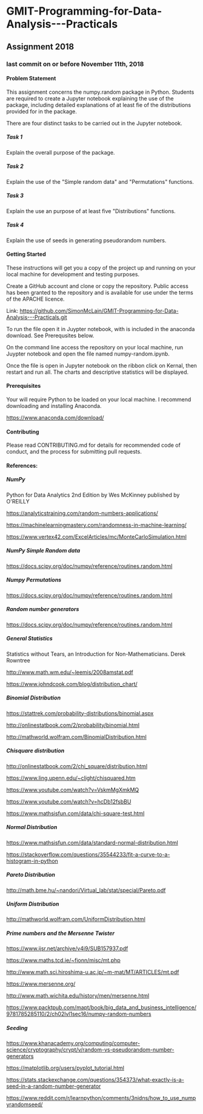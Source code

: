 # GMIT-Programming-for-Data-Analysis---Practicals

## Assignment 2018

### last commit on or before November 11th, 2018

#### Problem Statement

This assignment concerns the numpy.random package in Python. Students are required to create a Jupyter notebook explaining the use of the package, including detailed explanations of at least fie of the distributions provided for in the package.

There are four distinct tasks to be carried out in the Jupyter notebook.

##### Task 1
Explain the overall purpose of the package.

##### Task 2
Explain the use of the "Simple random data" and "Permutations" functions.

##### Task 3
Explain the use an purpose of at least five "Distributions" functions.

##### Task 4
Explain the use of seeds in generating pseudorandom numbers.


#### Getting Started

These instructions will get you a copy of the project up and running on your local machine for development and testing purposes. 

Create a GitHub account and clone or copy the repository. Public access has been granted to the repository and is available for use under the terms of the APACHE licence. 

Link: https://github.com/SimonMcLain/GMIT-Programming-for-Data-Analysis---Practicals.git

To run the file open it in Juypter notebook, with is included in the anaconda download. See Prerequsites below. 

On the command line access the repository on your local machine, run Juypter notebook and open the file named numpy-random.ipynb.

Once the file is open in Jupyter notebook on the ribbon click on Kernal, then restart and run all. The charts and descriptive statistics will be displayed.


#### Prerequisites

Your will require Python to be loaded on your local machine. I recommend downloading and installing Anaconda.

https://www.anaconda.com/download/


#### Contributing
Please read CONTRIBUTING.md for details for recommended code of conduct, and the process for submitting pull requests.

<script src="https://gist.github.com/PurpleBooth/b24679402957c63ec426.js"></script> 


#### References:

##### NumPy

Python for Data Analytics 2nd Edition by Wes McKinney published by O'REILLY

https://analyticstraining.com/random-numbers-applications/

https://machinelearningmastery.com/randomness-in-machine-learning/

https://www.vertex42.com/ExcelArticles/mc/MonteCarloSimulation.html

##### NumPy Simple Random data

https://docs.scipy.org/doc/numpy/reference/routines.random.html

##### Numpy Permutations

https://docs.scipy.org/doc/numpy/reference/routines.random.html

##### Random number generators

https://docs.scipy.org/doc/numpy/reference/routines.random.html

##### General Statistics

Statistics without Tears, an Introduction for Non-Mathematicians. Derek Rowntree

http://www.math.wm.edu/~leemis/2008amstat.pdf

https://www.johndcook.com/blog/distribution_chart/

##### Binomial Distribution

https://stattrek.com/probability-distributions/binomial.aspx

http://onlinestatbook.com/2/probability/binomial.html

http://mathworld.wolfram.com/BinomialDistribution.html

##### Chisquare distribution

http://onlinestatbook.com/2/chi_square/distribution.html

https://www.ling.upenn.edu/~clight/chisquared.htm

https://www.youtube.com/watch?v=VskmMgXmkMQ

https://www.youtube.com/watch?v=hcDb12fsbBU

https://www.mathsisfun.com/data/chi-square-test.html


##### Normal Distribution

https://www.mathsisfun.com/data/standard-normal-distribution.html

https://stackoverflow.com/questions/35544233/fit-a-curve-to-a-histogram-in-python

##### Pareto Distribution

http://math.bme.hu/~nandori/Virtual_lab/stat/special/Pareto.pdf

##### Uniform Distribution

http://mathworld.wolfram.com/UniformDistribution.html


##### Prime numbers and the Mersenne Twister

https://www.ijsr.net/archive/v4i9/SUB157937.pdf

https://www.maths.tcd.ie/~fionn/misc/mt.php

http://www.math.sci.hiroshima-u.ac.jp/~m-mat/MT/ARTICLES/mt.pdf

https://www.mersenne.org/

http://www.math.wichita.edu/history/men/mersenne.html 

https://www.packtpub.com/mapt/book/big_data_and_business_intelligence/9781785285110/2/ch02lvl1sec16/numpy-random-numbers

##### Seeding

https://www.khanacademy.org/computing/computer-science/cryptography/crypt/v/random-vs-pseudorandom-number-generators

https://matplotlib.org/users/pyplot_tutorial.html

https://stats.stackexchange.com/questions/354373/what-exactly-is-a-seed-in-a-random-number-generator

https://www.reddit.com/r/learnpython/comments/3nidns/how_to_use_numpyrandomseed/
